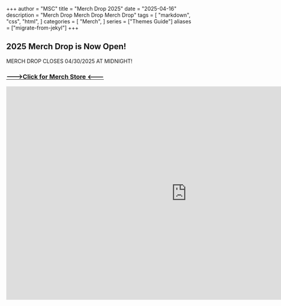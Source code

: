 +++
author = "MSC"
title = "Merch Drop 2025"
date = "2025-04-16"
description = "Merch Drop Merch Drop Merch Drop"
tags = [
    "markdown",
    "css",
    "html",
]
categories = [
    "Merch",
]
series = ["Themes Guide"]
aliases = ["migrate-from-jekyl"]
+++
## 2025 Merch Drop is Now Open!
MERCH DROP CLOSES 04/30/2025 AT MIDNIGHT!
### [--->Click for Merch Store <---](https://docs.google.com/forms/d/e/1FAIpQLSeExqqi4nRPUk5erU47yrf1X8xThijUE37OxxLtR64xPg6XgQ/viewform?usp=header) 

<iframe src="https://docs.google.com/presentation/d/e/2PACX-1vRZnVGUBemOyppN4qELuAev0YWAQe7IhL7jHtwCt9tHnrliabCHKiinPputUSrjD7VtdiFK71fYCqF-/embed?start=true&loop=true&delayms=3000" frameborder="0" width="960" height="569" allowfullscreen="true" mozallowfullscreen="true" webkitallowfullscreen="true"></iframe>